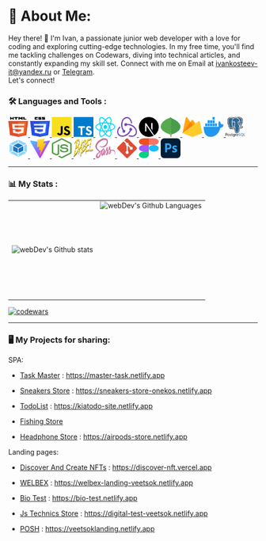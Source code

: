 # 💫 About Me:
Hey there! 👋 I'm Ivan, a passionate junior web developer with a love for coding and exploring cutting-edge technologies. In my free time, you'll find me tackling challenges on Codewars, diving into technical articles, and constantly expanding my skill set.
Connect with me on Email at ivankosteev-it@yandex.ru or [Telegram](https://t.me/ivan_veetsok).<br>Let's connect!


### :hammer_and_wrench: Languages and Tools :
  <a href="https://www.w3.org/TR/html5/" title="HTML5">
    <img src="./icons/html-5.svg" alt="HTML5" width="40px" height="40px">
  </a>

  <a href="https://www.w3.org/TR/CSS/" title="CSS3">
    <img src="./icons/css-3.svg" alt="CSS3" width="40px" height="40px">
  </a>

  <a href="https://developer.mozilla.org/en-US/docs/Web/JavaScript" title="JavaScript">
  <img src="./icons/javascript.svg" alt="JavaScript" width="40px" height="40px">
  </a>

  <a href="https://www.typescriptlang.org/" title="Typescript">
    <img src="./icons/typescript-icon.svg" alt="Typescript" width="40px" height="40px">
  </a>

  <a href="https://reactjs.org/" title="React">
    <img src="./icons/react.svg" alt="React" width="40px" height="40px">
  </a>

  <a href="https://redux.js.org/" title="Redux">
    <img src="./icons/redux.svg" alt="Redux" width="40px" height="40px">
  </a>

  <a href="https://nextjs.org/" title="Next.js">
    <img src="./icons/nextjs-icon.svg" alt="Next.js" width="40px" height="40px">
  </a>

  <a href="https://www.mongodb.org/" title="MongoDB">
    <img src="./icons/mongodb-icon.svg" alt="MongoDB" width="40px" height="40px">
  </a>

  <a href="https://www.firebase.com/" title="Firebase">
    <img src="./icons/firebase.svg" alt="Firebase" width="40px" height="40px">
  </a>

  <a href="https://www.docker.com/" title="Docker">
    <img src="./icons/docker-icon.svg" alt="Docker" width="40px" height="40px">
  </a>

  <a  href="https://www.postgresql.org/" title="PostgreSQL">
    <img src="./icons/postgresql-logo.svg" alt="PostgreSQL" width="40px" height="40px">
  </a>

  <a href="https://webpack.js.org/" title="Webpack">
    <img src="./icons/webpack.svg" alt="Webpack" width="40px" height="40px">
  </a>

  <a href="https://vitejs.dev/" title="Vite">
    <img src="./icons/vite.svg" alt="Vite" width="40px" height="40px">
  </a>

  <a href="https://nodejs.org/" title="Node.js">
    <img src="./icons/nodejs-icon.svg" alt="Node.js" width="40px" height="40px">
  </a>

  <a href="https://babeljs.io/" title="Babel">
    <img src="./icons/babel.svg" alt="Babel" width="40px" height="40px">
  </a>

  <a href="https://sass-lang.com/" title="Sass">
    <img src="./icons/sass.svg" alt="Sass" width="40px" height="40px">
  </a>

  <a href="https://git-scm.com/" title="Git">
    <img src="./icons/git-icon.svg" alt="Git" width="40px" height="40px">
  </a>
  <a href="https://www.figma.com/" title="Figma">
    <img src="./icons/figma.svg" alt="Figma" width="40px" height="40px">
  </a>
  <a href="https://www.adobe.com/products/photoshop.html" title="Adobe Photoshop">
    <img src="./icons/adobe-photoshop.svg" alt="Adobe Photoshop" width="40px" height="40px">
  </a>

---

### 📊 My Stats :
<table>
  <tr>
    <td>
      <img align="left" src="http://github-readme-streak-stats.herokuapp.com?user=veetsok&theme=dark&background=000000" alt="webDev's Github stats" />
    </td>
    <td>
      <img height="195px" align="right" alt="webDev's Github Languages" src="https://github-readme-stats-sigma-five.vercel.app/api/top-langs/?username=veetsok&layout=compact&theme=vision-friendly-dark" />
    </td>
  </tr>
</table>

[![codewars](https://www.codewars.com/users/veetsok/badges/large)](https://www.codewars.com/users/veetsok)

---
### :desktop_computer: My Projects for sharing:
SPA:
- [Task Master](https://github.com/veetsok/task-master) : https://master-task.netlify.app

- [Sneakers Store](https://github.com/veetsok/4_react_sneakers) : https://sneakers-store-onekos.netlify.app 

- [TodoList](https://github.com/veetsok/mern_todolist-js) : https://kiatodo-site.netlify.app

- [Fishing Store](https://github.com/veetsok/fishingStore)

- [Headphone Store](https://github.com/veetsok/airpods_store) : https://airpods-store.netlify.app

Landing pages:
- [Discover And Create NFTs](https://github.com/veetsok/discover_nft) : https://discover-nft.vercel.app

- [WELBEX](https://github.com/veetsok/WELBEX_Landing) : https://welbex-landing-veetsok.netlify.app

- [Bio Test](https://github.com/veetsok/bio-test-app) : https://bio-test.netlify.app

- [Js Technics Store](https://github.com/veetsok/digital__test) : https://digital-test-veetsok.netlify.app

- [POSH](https://github.com/veetsok/Posh_Js) : https://veetsoklanding.netlify.app
